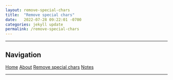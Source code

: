 ```yaml
---
layout: remove-special-chars
title:  "Remove special chars"
date:   2022-07-28 09:22:01 -0700
categories: jekyll update
permalink: /remove-special-chars
---
```


<div class="navigation">
  <hr>
  <h2>Navigation</h2>
  <div class="content">
    <a class="item" href="/">Home</a>
    <a class="item" href="/about">About</a>
    <a class="item" href="/remove-special-chars">Remove special chars</a>
    <a class="item" href="/notes">Notes</a>
    <hr>
    <div class="item"></div>
    <div class="item"></div>
    <div class="item"></div>
    <div class="item"></div>
  </div>
</div>
